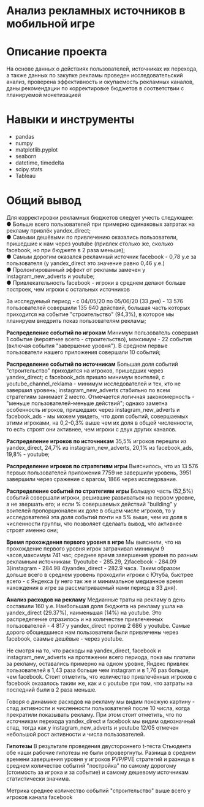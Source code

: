 # Анализ рекламных источников в мобильной игре
# Описание проекта
 На основе данных о действиях пользователей, источниках их перехода, а также данных по закупке рекламы проведен исследовательский анализ, проверена эффективность и окупаемость рекламных каналов, даны рекомендации по корректировке бюджетов в соответствии с планируемой монетизацией
# Навыки и инструменты
 * pandas
 * numpy
 * matplotlib.pyplot
 * seaborn
 * datetime, timedelta
 * scipy.stats
 * Tableau

# Общий вывод
Для корректировки рекламных бюджетов следует учесть следующее: <br>
● Больше всего пользователей при примерно одинаковых затратах на рекламу привлёк yandex_direct;<br>
● Самыми дешёвыми по привлечению оказались пользователи, пришедшие к нам через youtube (привлек столько же, сколько facebook, но при бюджете в 2 раза меньше);<br>
● Самым дорогим оказался рекламный источник facebook - 0,78 у.е за пользователя (у yandex_direct это значение равно 0,46 у.е.)<br>
● Пролонгированный эффект от рекламы замечен у instagram_new_adverts и youtube;<br>
● Привлекательность facebook - игроки в среднем делают больше построек, чем игроки с остальных источников<br>

За исследуемый период - с 04/05/20 по 05/06/20 (33 дня) - 13 576 пользователей совершили 135 640 действий, большая часть которых приходится на событие "строительство" (94,3%), в которое мы планируем внедрить показ пользователям рекламы;

**Распределение событий по игрокам**
Минимум пользователь совершил 1 событие (вероятнее всего - строительство), максимум - 22 события (включая события "завершение уровня"). В среднем первые пользователи нашего приложения совершали 10 событий;

**Распределение событий по источникам**
Большая доля событий "строительство" приходится на игроков, пришедших через yandex_direct; c facebook_ads пришло минимум воителей, с youtube_channel_reklama - минимум исследователей и тех, кто не завершил уровень; instagram_new_adverts стабильно по всем стратегиям занимает 2 место. Отмечается логичная закономерность - "меньше пользователей-меньше действий"; однако заметна особенность игроков, пришедших через instagram_new_adverts и facebook_ads - мы можем увидеть, что доля событий, совершаемых этими игроками, на 0,2-0,3% выше чем их доля в общей численности, то есть строят они активнее, чем игроки с двух других каналов.

**Распределение игроков по источникам**
35,5% игроков перешли из yandex_direct, 24,7% из instagram_new_adverts, 20,1% из facebook_ads, 19,8% - youtube;

**Распределение игроков по стратегиям игры**
Выяснилось, что из 13 576 первых пользователей приложения 7759 не завершили уровень, 3951 завершили через сражение с врагом, 1866 через исследование.

**Распределение событий по стратегиям игры**
Большую часть (52,5%) событий совершали игроки, решившие развиваться на первом уровне, а не звершать его; и если % совершаемых действий "building" у воителей пропорционален их доле в общем числе игроков, то у исследователей эта доля событий почти на 5% выше, чем их доля в численности группы, что позволяет сделаать вывод, что активнее строят именно они;

**Время прохождения первого уровня в игре**
Мы выяснили, что на прохождение первого уровня игрок затрачивал минимум 9 часов,максимум 741 час; среднее время завершения уровня по разным рекламным источникам: 1)youtube - 285.29, 2)facebook - 284.09 3)instagram - 284.98 4)yandex_direct - 282.9 часа. Таким образом дольше всего в среднем уровень проходили игроки с Ютуба, быстрее всего - с Яндекса (у него так же и минимальное медианное время нахождения в игре за рассматриваемый нами период в 33 дня).

**Анализ расходов на рекламу**
Медианные траты на рекламу в день составили 160 у.е.
Наибольшая доля бюджета на рекламу ушла на yandex_direct (29.37%), наименьшая (14%) на youtube. Это распределение отразилось и на количестве привлеченных пользователей - 4 817 у yandex_direct против 2 686 у youtube. Самые дорого обошедшиеся нам пользователи были привлечены через facebook, саамые дешёвые - через youtube.

Не смотря на то, что расходы на yandex_direct, facebook и instagram_new_adverts на протяжении всего периода, пока мы платили за рекламу, оставались примерно на одном уровне, Яндекс привлек пользователей в 1,43 раза больше чем instagram и в 1,76 раз больше, чем facebook. Стоит отметить, что количество привлечённых игроков с facebook оказалось таким же, как и с youtube при том, что затраты на последний были в 2 раза меньше.

Говоря о динамике расходов на рекламу мы видим похожую картину - спад активности и численности пользователей после 10 числа, когда прекратили показывать рекламу. При этом стоит отметить, что по источникам перехода yandex_direct и facebook мы видим однозначный спад, тогда как у instagram_new_adverts и youtube 12/05 отмечен небольшой рост активности и числа пользователей.

**Гипотезы**
В результате проведения двустороннего t-теста Стьюдента обе наши рабочие гипотезы не были опровергнуты. Разница в среднем времени завершения уровня у игроков PVP/PVE стратегий и разница в среднем количестве событий "постройка" по самому дорогому (стоимость за игрока и за событие) и самому дешевому источникам статистически значима.

Метрика среднее количество событий "строительство" выше всего у игроков канала facebook

